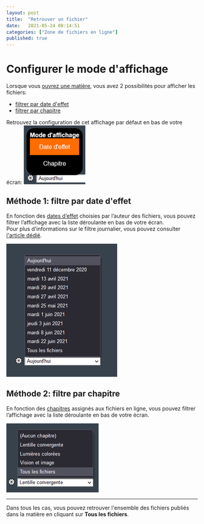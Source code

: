 ```yaml
---
layout: post
title:  "Retrouver un fichier"
date:   2021-05-24 08:14:51
categories: ["Zone de fichiers en ligne"]
published: true
---
```




# Configurer le mode d'affichage
Lorsque vous [ouvrez une matière](/ouvrir-une-matiere), vous avez 2 possibilités pour afficher les fichiers:
- [filtrer par date d'effet](#méthode-1-filtre-par-date-deffet)
- [filtrer par chapitre](#méthode-2-filtre-par-chapitre)

Retrouvez la configuration de cet affichage par défaut en bas de votre écran:
![type-affichage](/assets/img/type-affichage.PNG)


## Méthode 1: filtre par date d'effet
En fonction des [dates d’effet](/utiliser-le-filtre-journalier#notion-de-date-deffet) choisies par l’auteur des fichiers, vous pouvez filtrer l’affichage avec la liste déroulante en bas de votre écran.  
Pour plus d'informations sur le filtre journalier, vous pouvez consulter [l'article dédié](/utiliser-le-filtre-journalier).

![filtre-par-date](/assets/img/filtre-par-date.PNG)

## Méthode 2: filtre par chapitre
En fonction des [chapitres](#) assignés aux fichiers en ligne, vous pouvez filtrer l’affichage avec la liste déroulante en bas de votre écran.

![filtre-par-chapitre](/assets/img/filtre-par-chapitre.PNG)


------
Dans tous les cas, vous pouvez retrouver l'ensemble des fichiers publiés dans la matière en cliquant sur **Tous les fichiers**.

  